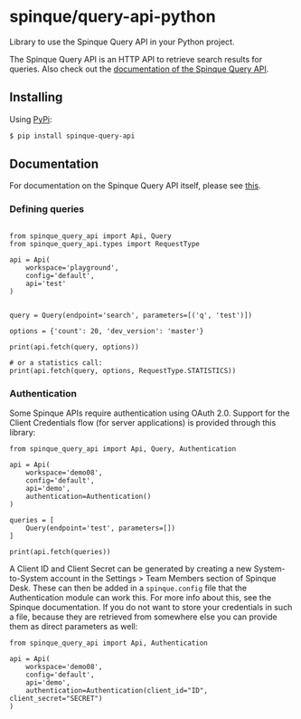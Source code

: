 # spinque/query-api-python

Library to use the Spinque Query API in your Python project. 

The Spinque Query API is an HTTP API to retrieve search results for queries. Also check out the [documentation of the Spinque Query API](https://docs.spinque.com/3.0/using-apis/basic.html).

## Installing

Using [PyPi](https://pypi.org/project/spinque-query-api/):

```bash
$ pip install spinque-query-api
```

## Documentation

For documentation on the Spinque Query API itself, please see [this](https://docs.spinque.com/3.0/using-apis/basic.html).

### Defining queries

```python3

from spinque_query_api import Api, Query
from spinque_query_api.types import RequestType

api = Api(
    workspace='playground',
    config='default',
    api='test'
)


query = Query(endpoint='search', parameters=[('q', 'test')])

options = {'count': 20, 'dev_version': 'master'}

print(api.fetch(query, options))

# or a statistics call:
print(api.fetch(query, options, RequestType.STATISTICS))
```



### Authentication

Some Spinque APIs require authentication using OAuth 2.0. Support for the Client Credentials flow (for server applications) is provided through this library:

```python3
from spinque_query_api import Api, Query, Authentication

api = Api(
    workspace='demo08',
    config='default',
    api='demo',
    authentication=Authentication()
)

queries = [
    Query(endpoint='test', parameters=[])
]

print(api.fetch(queries))
```
A Client ID and Client Secret can be generated by creating a new System-to-System account in the Settings > Team Members section of Spinque Desk.
These can then be added in a `spinque.config` file that the Authentication module can work this. For more info about this, see the Spinque documentation. 
 If you do not want to store your credentials in such a file, because they are retrieved from somewhere else you can provide them as direct parameters as well:


```python3
from spinque_query_api import Api, Authentication

api = Api(
    workspace='demo08',
    config='default',
    api='demo',
    authentication=Authentication(client_id="ID", client_secret="SECRET")
)
```
